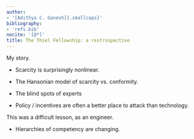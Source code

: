 ```yaml
---
author:
- '[Adithya C. Ganesh]{.smallcaps}'
bibliography:
- 'refs.bib'
nocite: '[@*]'
title: The Thiel Fellowship: a restrospective
---
```


My story.

- Scarcity is surprisingly nonlinear.

- The Hansonian model of scarcity vs. conformity.

- The blind spots of experts

- Policy / incentives are often a better place to attack than technology. 

This was a difficult lesson, as an engineer.

- Hierarchies of competency are changing.
